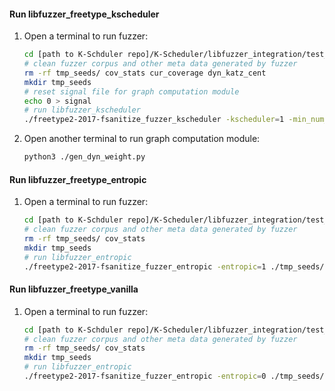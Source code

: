 #### Run libfuzzer_freetype_kscheduler
1. Open a terminal to run fuzzer:
    ```sh
    cd [path to K-Schduler repo]/K-Scheduler/libfuzzer_integration/test_programs/freetype/kscheduler 
    # clean fuzzer corpus and other meta data generated by fuzzer
    rm -rf tmp_seeds/ cov_stats cur_coverage dyn_katz_cent 
    mkdir tmp_seeds
    # reset signal file for graph computation module
    echo 0 > signal
    # run libfuzzer_kscheduler
    ./freetype2-2017-fsanitize_fuzzer_kscheduler -kscheduler=1 -min_num_mutations_for_each_seed=200 ./tmp_seeds/ seeds/
    ```
2. Open another terminal to run graph computation module:
    ```sh
    python3 ./gen_dyn_weight.py
    ```

#### Run libfuzzer_freetype_entropic
1. Open a terminal to run fuzzer:
    ```sh
    cd [path to K-Schduler repo]/K-Scheduler/libfuzzer_integration/test_programs/freetype/entropic 
    # clean fuzzer corpus and other meta data generated by fuzzer
    rm -rf tmp_seeds/ cov_stats  
    mkdir tmp_seeds
    # run libfuzzer_entropic
    ./freetype2-2017-fsanitize_fuzzer_entropic -entropic=1 ./tmp_seeds/ seeds/
    ```

#### Run libfuzzer_freetype_vanilla
1. Open a terminal to run fuzzer:
    ```sh
    cd [path to K-Schduler repo]/K-Scheduler/libfuzzer_integration/test_programs/freetype/vanilla 
    # clean fuzzer corpus and other meta data generated by fuzzer
    rm -rf tmp_seeds/ cov_stats  
    mkdir tmp_seeds
    # run libfuzzer_entropic
    ./freetype2-2017-fsanitize_fuzzer_entropic -entropic=0 ./tmp_seeds/ seeds/
    ```
